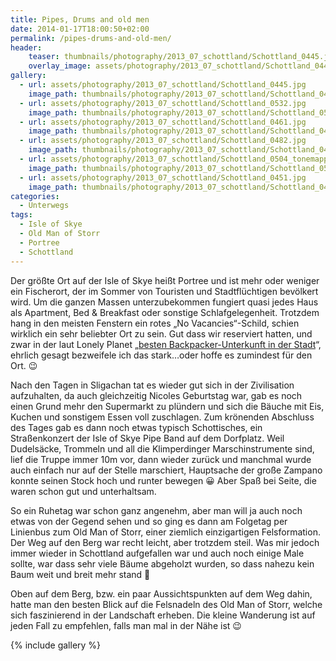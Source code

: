 ```yaml
---
title: Pipes, Drums and old men
date: 2014-01-17T18:00:50+02:00
permalink: /pipes-drums-and-old-men/
header:
    teaser: thumbnails/photography/2013_07_schottland/Schottland_0445.jpg
    overlay_image: assets/photography/2013_07_schottland/Schottland_0445.jpg
gallery:
  - url: assets/photography/2013_07_schottland/Schottland_0445.jpg
    image_path: thumbnails/photography/2013_07_schottland/Schottland_0445.jpg
  - url: assets/photography/2013_07_schottland/Schottland_0532.jpg
    image_path: thumbnails/photography/2013_07_schottland/Schottland_0532.jpg
  - url: assets/photography/2013_07_schottland/Schottland_0461.jpg
    image_path: thumbnails/photography/2013_07_schottland/Schottland_0461.jpg
  - url: assets/photography/2013_07_schottland/Schottland_0482.jpg
    image_path: thumbnails/photography/2013_07_schottland/Schottland_0482.jpg
  - url: assets/photography/2013_07_schottland/Schottland_0504_tonemapped.jpg
    image_path: thumbnails/photography/2013_07_schottland/Schottland_0504_tonemapped.jpg
  - url: assets/photography/2013_07_schottland/Schottland_0451.jpg
    image_path: thumbnails/photography/2013_07_schottland/Schottland_0451.jpg
categories:
  - Unterwegs
tags:
  - Isle of Skye
  - Old Man of Storr
  - Portree
  - Schottland
---
```


Der größte Ort auf der Isle of Skye heißt Portree und ist mehr oder weniger ein Fischerort, 
der im Sommer von Touristen und Stadtflüchtigen bevölkert wird. Um die ganzen Massen unterzubekommen fungiert quasi jedes Haus als Apartment, 
Bed & Breakfast oder sonstige Schlafgelegenheit. Trotzdem hang in den meisten Fenstern ein rotes „No Vacancies“-Schild, 
schien wirklich ein sehr beliebter Ort zu sein. Gut dass wir reserviert hatten, 
und zwar in der laut Lonely Planet „[besten Backpacker-Unterkunft in der Stadt](http://www.lonelyplanet.com/scotland/highlands-and-northern-islands/portree-port-righ/hotels/bayfield-backpackers)“, 
ehrlich gesagt bezweifele ich das stark&#8230;oder hoffe es zumindest für den Ort. 😉

Nach den Tagen in Sligachan tat es wieder gut sich in der Zivilisation aufzuhalten, da auch gleichzeitig Nicoles Geburtstag war, 
gab es noch einen Grund mehr den Supermarkt zu plündern und sich die Bäuche mit Eis, Kuchen und sonstigem Essen voll zuschlagen. 
Zum krönenden Abschluss des Tages gab es dann noch etwas typisch Schottisches, ein Straßenkonzert der Isle of Skye Pipe Band auf dem Dorfplatz. 
Weil Dudelsäcke, Trommeln und all die Klimperdinger Marschinstrumente sind, lief die Truppe immer 10m vor, 
dann wieder zurück und manchmal wurde auch einfach nur auf der Stelle marschiert, 
Hauptsache der große Zampano konnte seinen Stock hoch und runter bewegen 😀 Aber Spaß bei Seite, die waren schon gut und unterhaltsam.

So ein Ruhetag war schon ganz angenehm, aber man will ja auch noch etwas von der Gegend sehen und so ging es dann am 
Folgetag per Linienbus zum Old Man of Storr, einer ziemlich einzigartigen Felsformation. Der Weg auf den Berg war recht leicht, aber trotzdem steil. 
Was mir jedoch immer wieder in Schottland aufgefallen war und auch noch einige Male sollte, war dass sehr viele Bäume abgeholzt wurden, 
so dass nahezu kein Baum weit und breit mehr stand 🙁

Oben auf dem Berg, bzw. ein paar Aussichtspunkten auf dem Weg dahin, hatte man den besten Blick auf die Felsnadeln des Old Man of Storr, 
welche sich faszinierend in der Landschaft erheben. Die kleine Wanderung ist auf jeden Fall zu empfehlen, falls man mal in der Nähe ist 😉

{% include gallery %}